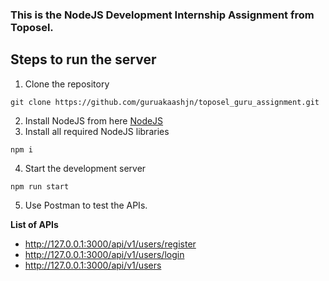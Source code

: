 ### This is the NodeJS Development Internship Assignment from Toposel.

## **Steps to run the server**

1. Clone the repository

```
git clone https://github.com/guruakaashjn/toposel_guru_assignment.git
```

2. Install NodeJS from here [NodeJS](https://nodejs.org/en/download)
3. Install all required NodeJS libraries

```
npm i
```

4. Start the development server

```
npm run start
```

5. Use Postman to test the APIs.

**List of APIs**

- http://127.0.0.1:3000/api/v1/users/register
- http://127.0.0.1:3000/api/v1/users/login
- http://127.0.0.1:3000/api/v1/users
